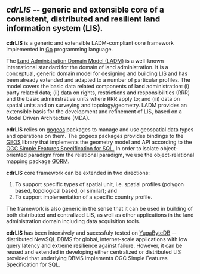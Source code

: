 ## ***cdrLIS*** -- generic and extensible core of a consistent, distributed and resilient land information system (LIS).

**cdrLIS** is a generic and extensible LADM-compliant core framework implemented in [Go](https://golang.org) programming language.

The [Land Administration Domain Model (LADM)](https://www.iso.org/standard/51206.html) is a well-known international standard for the domain of land administration. It is a conceptual, generic domain model for designing and building  LIS and has been already extended and adapted to a number of particular profiles. The model covers the basic data related components of land administration: (i) party related data; (ii) data on rights, restrictions and responsibilities (RRR) and the basic administrative units where RRR apply to; and (iii) data on spatial units and on surveying and topology/geometry. LADM provides an extensible basis for the development and refinement of LIS, based on a Model Driven Architecture (MDA). 

**cdrLIS** relies on [gogeos](https://github.com/paulsmith/gogeos/tree/master/geos) packages to manage and use geospatial data types and operations on them. The gogeos packages provides bindings to the [GEOS](https://trac.osgeo.org/geos) library that implements the geometry model and API according to the [OGC Simple Features Specification for SQL.](https://www.ogc.org/standards/sfs) In order to isolate object-oriented paradigm from the relational paradigm, we use the object-relational mapping package [GORM](https://gorm.io).

**cdrLIS** core framework can be extended in two directions: 

 1. To support specific types of spatial unit, i.e. spatial profiles  (polygon based, topological based, or similar); and 
 2. To support implementation of a specific country profile.

The framework is also generic in the sense that it can be used in building of both distributed and centralized LIS, as well as other applications in the land administration domain including data acquisition tools.

**cdrLIS** has been intensively and sucessfuly tested on [YugaByteDB](https://www.yugabyte.com) -- distributed NewSQL DBMS for global, internet-scale applications with low query latency and extreme resilience against failure. However, it can be reused and extended in developing either centralized or distributed LIS provided that underlying DBMS implements OGC Simple Features Specification for SQL.
